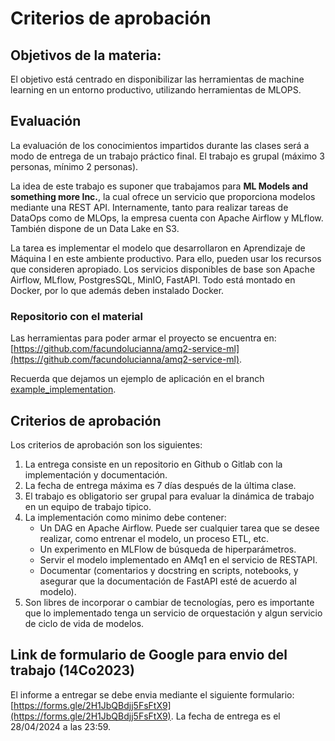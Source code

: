 # Criterios de aprobación

## Objetivos de la materia:

El objetivo está centrado en disponibilizar las herramientas de machine learning en un entorno productivo, utilizando herramientas de MLOPS.

## Evaluación

La evaluación de los conocimientos impartidos durante las clases será a modo de entrega de un trabajo práctico final. El trabajo es grupal (máximo 3 personas, mínimo 2 personas).

La idea de este trabajo es suponer que trabajamos para **ML Models and something more Inc.**, la cual ofrece un servicio que proporciona modelos mediante una REST API. Internamente, tanto para realizar tareas de DataOps como de MLOps, la empresa cuenta con Apache Airflow y MLflow. También dispone de un Data Lake en S3.

La tarea es implementar el modelo que desarrollaron en Aprendizaje de Máquina I en este ambiente productivo. Para ello, pueden usar los recursos que consideren apropiado. Los servicios disponibles de base son Apache Airflow, MLflow, PostgresSQL, MinIO, FastAPI. Todo está montado en Docker, por lo que además deben instalado Docker. 

### Repositorio con el material

Las herramientas para poder armar el proyecto se encuentra en: 
[https://github.com/facundolucianna/amq2-service-ml](https://github.com/facundolucianna/amq2-service-ml).

Recuerda que dejamos un ejemplo de aplicación en el branch [example_implementation](https://github.com/facundolucianna/amq2-service-ml/tree/example_implementation).

## Criterios de aprobación

Los criterios de aprobación son los siguientes:

1. La entrega consiste en un repositorio en Github o Gitlab con la implementación y documentación.
2. La fecha de entrega máxima es 7 días después de la última clase.
3. El trabajo es obligatorio ser grupal para evaluar la dinámica de trabajo en un equipo de trabajo tipico.
4. La implementación como minimo debe contener:
    - Un DAG en Apache Airflow. Puede ser cualquier tarea que se desee realizar, como entrenar el modelo, un proceso ETL, etc.
    - Un experimento en MLFlow de búsqueda de hiperparámetros.
    - Servir el modelo implementado en AMq1 en el servicio de RESTAPI.
    - Documentar (comentarios y docstring en scripts, notebooks, y asegurar que la documentación de FastAPI esté de acuerdo al modelo).
5. Son libres de incorporar o cambiar de tecnologías, pero es importante que lo implementado tenga un servicio de orquestación y algun servicio de ciclo de vida de modelos.   

## Link de formulario de Google para envio del trabajo (14Co2023)

El informe a entregar se debe envia mediante el siguiente formulario: [https://forms.gle/2H1JbQBdjj5FsFtX9](https://forms.gle/2H1JbQBdjj5FsFtX9). La fecha de entrega es el 28/04/2024 a las 23:59.

